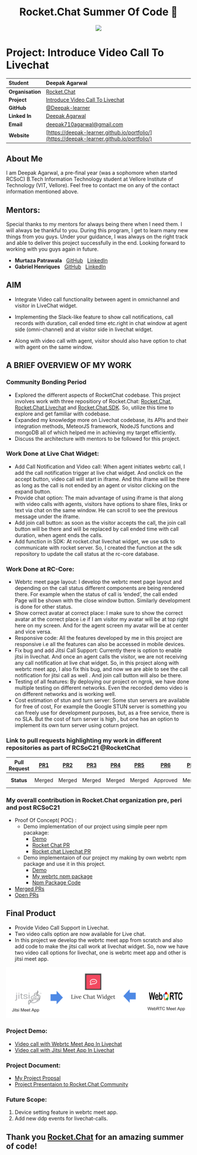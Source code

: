 <h1 align='center',font-size='60'> Rocket.Chat Summer Of Code 🚀 </h1>
<p align="center">
  <img src="https://media.glassdoor.com/sql/2244250/rocket-chat-squarelogo-1581602649406.png">
</p>

# Project: Introduce Video Call To Livechat

| **Student** | Deepak Agarwal |
|:---|:---|
| **Organisation** | [Rocket.Chat](https://rocket.chat/) |
| **Project** | [Introduce Video Call To Livechat](https://docs.rocket.chat/contributors/google-summer-of-code/google-summer-of-code-2021) |
| **GitHub** | [@Deepak-learner](https://github.com/Deepak-learner) |
| **Linked In** | [Deepak Agarwal](https://www.linkedin.com/in/deepak-agarwal-9662ba186/) |
| **Email** | <a href="mailto:deepak710agarwal@gmail.com">deepak710agarwal@gmail.com</a> |
| **Website** | [https://deepak-learner.github.io/portfolio/](https://deepak-learner.github.io/portfolio/) |

## About Me
I am Deepak Agarwal, a pre-final year (was a sophomore when started RCSoC) B.Tech Information Technology student at Vellore Institute of Technology (VIT, Vellore). Feel free to contact me on any of the contact information mentioned above.

## Mentors:
Special thanks to my mentors for always being there when I need them. I will always be thankful to you. During this program, I get to learn many new things from you guys. Under your guidance, I was always on the right track and able to deliver this project successfully in the end. Looking forward to working with you guys again in future. 

+ **Murtaza Patrawala**&nbsp; &nbsp;[GitHub](https://github.com/murtaza98) &nbsp; [LinkedIn](https://www.linkedin.com/in/murtaza-patrawala-b17419166/)
+ **Gabriel Henriques**&nbsp; &nbsp;[GitHub](https://github.com/gabriellsh) &nbsp; [LinkedIn](https://www.linkedin.com/in/gabrielschnorr/)

## AIM
- Integrate Video call functionality between agent in omnichannel and visitor in LiveChat widget.

- Implementing the Slack-like feature to show call notifications, call records with duration, call ended time etc.right in chat window at agent side (omni-channel) and at visitor side in livechat widget.

- Along with video call with agent, visitor should also have option to chat with agent on the same window.


## A BRIEF OVERVIEW OF MY WORK

### Community Bonding Period
- Explored the different aspects of RocketChat codebase. This project involves work with three repositiory of Rocket.Chat: [Rocket.Chat](https://github.com/RocketChat/Rocket.Chat), [Rocket.Chat.Livechat](https://github.com/RocketChat/Rocket.Chat.Livechat) and [Rocket.Chat.SDK](https://github.com/RocketChat/Rocket.Chat.js.SDK). So, utilize this time to explore and get familiar with codebase. 
- Expanded my knowledge more on Livechat codebase, its APIs and their integration methods, MeteorJS framework, NodeJS functions and mongoDB all of which helped me in achieving my target efficiently.
- Discuss the architecture with mentors to be followed for this project.

### Work Done at Live Chat Widget:
- Add Call Notification and Video call: When agent initiates webrtc call, I add the call notification trigger at live chat widget. And onclick on the accept button, video call will start in iframe. And this iframe will be there as long as the call is not ended by an agent or visitor clicking on the expand button.
- Provide chat option: The main advantage of using iframe is that along with video calls with agents, visitors have options to share files, links or text via chat on the same window. He can scroll to see the previous message under the iframe.
- Add join call button: as soon as the visitor accepts the call, the join call button will be there and will be replaced by call ended time with call duration, when agent ends the calls.
- Add function in SDK: At rocket.chat livechat widget, we use sdk to communicate with rocket server. So, I created the function at the sdk repository  to update the call status at the rc-core database.

### Work Done at RC-Core:
- Webrtc meet page layout: I develop the webrtc meet page layout and depending on the call status different components are being rendered there. For example when the status of call is ‘ended’, the call ended Page will be shown with the close window button. Similarly development is done for other status.
- Show correct avatar at correct place: I make sure to show the correct avatar at the correct place i.e if I am visitor my avatar will be at top right here on my screen. And for the agent screen my avatar will be at center and vice versa.
- Responsive code: All the features developed by me in this project are responsive i.e  all the features can also be accessed in mobile devices.
- Fix bug and add Jitsi Call Support:  Currently there is option to enable jitsi in livechat. And once an agent calls the visitor, we are not receiving any call notification at live chat widget. So, in this project along with webrtc meet app, I also fix this bug, and  now we are able to see the call notification for jitsi call as well . And join call button will also be there.
- Testing of all features: By deploying our project on ngrok, we have done multiple testing on different networks. Even the recorded demo video is on different networks and is working well.
- Cost estimation of stun and turn server: Some stun servers are available for free of cost,  For example the Google STUN server is something you can freely use for development purposes, but, as a free service, there is no SLA. But the cost of turn server is high , but one has an option to implement its own turn server using coturn project.

### Link to pull requests highlighting my work in different repositories as part of RCSoC21 @RocketChat

| **Pull Request** | [PR1](https://github.com/RocketChat/Rocket.Chat.Livechat/pull/617) | [PR2](https://github.com/RocketChat/Rocket.Chat.Livechat/pull/618) | [PR3](https://github.com/RocketChat/Rocket.Chat/pull/22854) | [PR4](https://github.com/RocketChat/Rocket.Chat.Livechat/pull/629) | [PR5](https://github.com/RocketChat/Rocket.Chat/pull/22959) | [PR6](https://github.com/RocketChat/Rocket.Chat.js.SDK/pull/142) | [PR7](https://github.com/RocketChat/Rocket.Chat/pull/22932) | [PR8](https://github.com/RocketChat/Rocket.Chat.Livechat/pull/641) |
| :---:   | :-: | :-: | :-: | :-: | :-: | :-: | :-: | :-: |
| **Status** | Merged | Merged | Merged | Merged | Merged | Approved | Merged | Under Review |

### My overall contribution in Rocket.Chat organization pre, peri and post RCSoC21
- Proof Of Concept( POC) : 
  - Demo implementation of our project using simple peer npm pacakage: 
    - [Demo](https://drive.google.com/file/d/1lV_FkZVevsCiFUJzenQTcKTEQtFGQg-C/view?usp=sharing)
    - [Rocket Chat PR](https://github.com/RocketChat/Rocket.Chat/pull/21526)
    - [Rocket chat Livechat PR](https://github.com/RocketChat/Rocket.Chat.Livechat/pull/579)
  - Demo implementaion of our project my making by own webrtc npm package and use it in this project. 
    - [Demo](https://drive.google.com/file/d/1tg2r09aqF-t7gj5GDC5ChO2WFCWgO_rb/view?usp=sharing)
    - [My webrtc npm package](https://www.npmjs.com/package/rc-webrtc)
    - [Npm Package Code](https://github.com/Deepak-learner/rc-webrtc)
- [Merged PRs](https://github.com/search?q=type:pr+author:Deepak-learner+is:merged+created:%3E=2020-11-20+repo:RocketChat/Rocket.Chat+repo:RocketChat/Rocket.Chat.Electron+repo:RocketChat/docs+repo:RocketChat/Rocket.Chat.ReactNative+repo:RocketChat/Rocket.Chat.js.SDK+repo:RocketChat/Rocket.Chat.py.SDK+repo:RocketChat/Rocket.Chat.Livechat+repo:RocketChat/Rocket.Chat.Embedded.arm64+repo:RocketChat/Rocket.Chat.Embedded.armhf+repo:RocketChat/alexa-rocketchat+repo:RocketChat/Opensource-Contribution-Leaderboard+repo:RocketChat/Rocket.Chat.Fuselage+repo:RocketChat/alexa-rocketchat-notification+repo:RocketChat/alexa-rocketchat-flashbriefing+repo:RocketChat/alexa-news-publisher+repo:RocketChat/alexa-rc-multiserver-client+repo:RocketChat/Apps.Rasa+repo:RocketChat/Apps.Dialogflow+repo:RocketChat/rocket.chat.app-poll)
- [Open PRs](https://github.com/search?q=type:pr+author:Deepak-learner+is:open+created:%3E=2020-11-20+repo:RocketChat/Rocket.Chat+repo:RocketChat/Rocket.Chat.Electron+repo:RocketChat/docs+repo:RocketChat/Rocket.Chat.ReactNative+repo:RocketChat/Rocket.Chat.js.SDK+repo:RocketChat/Rocket.Chat.py.SDK+repo:RocketChat/Rocket.Chat.Livechat+repo:RocketChat/Rocket.Chat.Embedded.arm64+repo:RocketChat/Rocket.Chat.Embedded.armhf+repo:RocketChat/alexa-rocketchat+repo:RocketChat/Opensource-Contribution-Leaderboard+repo:RocketChat/Rocket.Chat.Fuselage+repo:RocketChat/alexa-rocketchat-notification+repo:RocketChat/alexa-rocketchat-flashbriefing+repo:RocketChat/alexa-news-publisher+repo:RocketChat/alexa-rc-multiserver-client+repo:RocketChat/Apps.Rasa+repo:RocketChat/Apps.Dialogflow+repo:RocketChat/rocket.chat.app-poll)

## Final Product
 - Provide Video Call Support in Livechat.
 - Two video calls option are now available for Live chat.
 - In this project we develop the webrtc meet app from scratch and also add code to make the jitsi call work at livechat widget. So, now we have two video call options for livechat, one is webrtc meet app and other is jitsi meet app.

<p align="center">
  <img src="https://github.com/Deepak-learner/GSOC-2021-Work-Report/blob/2b6de27c1ef246da37033402bf6620d9f8c4f09d/Screenshot%202021-08-26%20at%201.24.01%20PM.png">
</p>

### Project Demo: 
 - [Video call with Webrtc Meet App In Livechat]( https://drive.google.com/file/d/17uI5Fa8xAeHXJ-f-K1WtMVae6xV5JQT8/view?usp=sharing)
 - [Video call with Jitsi Meet App In Livechat](https://drive.google.com/file/d/17N7M2j31syy9SeXSvQZW1xM5Ipcnp7Gq/view?usp=sharing)

### Project Document:
 -  [My Project Propsal](https://docs.google.com/document/d/1ieTO8mlchgp-gxAKTL3EFmvm36a9B7GfetfgDAf9tVc/edit?usp=sharing)
 -  [Project Presentaion to Rocket.Chat Community](https://www.youtube.com/watch?v=tHyY0QVvRC8)
 
### Future Scope:
1. Device setting feature in webrtc meet app.
2. Add new ddp events for livechat-calls.

## Thank you [Rocket.Chat](https://github.com/RocketChat) for an amazing summer of code!
